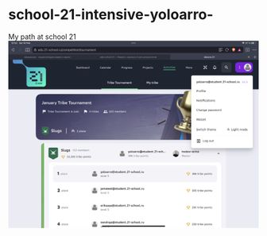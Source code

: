 # school-21-intensive-yoloarro-
My path at school 21
![tribe results](A86D2A54-6602-4A13-A2B6-A7F186C5CA28.png)
